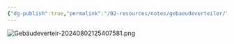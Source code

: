 ```yaml
---
{"dg-publish":true,"permalink":"/02-resources/notes/gebaeudeverteiler/","tags":["hardware","netzwerk/kabel"],"noteIcon":"","updated":"2024-08-02T12:54:21.000+02:00"}
---
```


![Gebäudeverteir-20240802125407581.png](/img/user/02%20-%20RESOURCES/Files/IMG/Geb%C3%A4udeverteir-20240802125407581.png)
